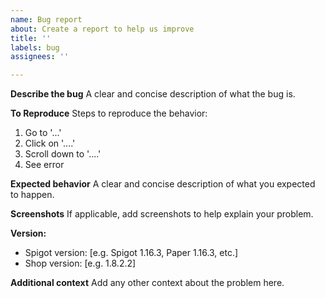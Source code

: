 ```yaml
---
name: Bug report
about: Create a report to help us improve
title: ''
labels: bug
assignees: ''

---
```


**Describe the bug**
A clear and concise description of what the bug is.

**To Reproduce**
Steps to reproduce the behavior:
1. Go to '...'
2. Click on '....'
3. Scroll down to '....'
4. See error

**Expected behavior**
A clear and concise description of what you expected to happen.

**Screenshots**
If applicable, add screenshots to help explain your problem.

**Version:**
 - Spigot version: [e.g. Spigot 1.16.3, Paper 1.16.3, etc.]
 - Shop version: [e.g. 1.8.2.2]

**Additional context**
Add any other context about the problem here.
